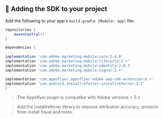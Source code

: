 ## <a id="add-sdk-to-project"> 📲 Adding the SDK to your project

Add the following to your app's `build.gradle (Module: app)` file:

```groovy
repositories {
    mavenCentral()
}

dependencies {
...
implementation 'com.adobe.marketing.mobile:core:2.4.0'
implementation 'com.adobe.marketing.mobile:lifecycle:2.+'
implementation 'com.adobe.marketing.mobile:identity:2.0.3'
implementation 'com.adobe.marketing.mobile:signal:2.+'

implementation 'com.appsflyer.appsflyer-adobe-aep-sdk-extension:6.+'
implementation 'com.android.installreferrer:installreferrer:2.1'
}
```

> The Appsflyer plugin is compatibe with Adobe versions > 2.x .  

> Add the installreferrer library to improve attribution accuracy, protects from install fraud and more.
